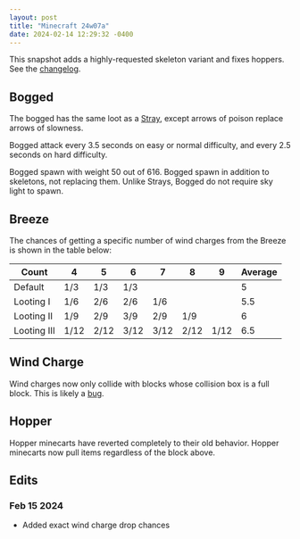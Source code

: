 ```yaml
---
layout: post
title: "Minecraft 24w07a"
date: 2024-02-14 12:29:32 -0400
---
```


This snapshot adds a highly-requested skeleton variant and fixes hoppers. See the [changelog](https://www.minecraft.net/en-us/article/minecraft-snapshot-24w07a).

## Bogged

The bogged has the same loot as a [Stray](https://minecraft.wiki/w/Stray#Drops), except arrows of poison replace arrows of slowness.

Bogged attack every 3.5 seconds on easy or normal difficulty, and every 2.5 seconds on hard difficulty.

Bogged spawn with weight 50 out of 616. Bogged spawn in addition to skeletons, not replacing them. Unlike Strays, Bogged do not require sky light to spawn.

## Breeze

The chances of getting a specific number of wind charges from the Breeze is shown in the table below:

| Count       | 4    | 5    | 6    | 7    | 8    | 9    | Average |
| ----------- | ---- | ---- | ---- | ---- | ---- | ---- | ------- |
| Default     | 1/3  | 1/3  | 1/3  |      |      |      | 5       |
| Looting I   | 1/6  | 2/6  | 2/6  | 1/6  |      |      | 5.5     |
| Looting II  | 1/9  | 2/9  | 3/9  | 2/9  | 1/9  |      | 6       |
| Looting III | 1/12 | 2/12 | 3/12 | 3/12 | 2/12 | 1/12 | 6.5     |

## Wind Charge

Wind charges now only collide with blocks whose collision box is a full block. This is likely a [bug](https://bugs.mojang.com/browse/MC-268556).

## Hopper

Hopper minecarts have reverted completely to their old behavior. Hopper minecarts now pull items regardless of the block above.

## Edits

### Feb 15 2024

- Added exact wind charge drop chances

